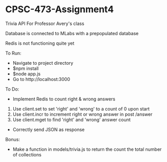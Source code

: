 # CPSC-473-Assignment4
Trivia API For Professor Avery's class

Database is connected to MLabs with a prepopulated database

Redis is not functioning quite yet

To Run:
 * Navigate to project directory
 * $npm install
 * $node app.js
 * Go to http://localhost:3000

To Do:
 * Implement Redis to count right & wrong answers
  1. Use client.set to set 'right' and 'wrong' to a count of 0 upon start
  2. Use client.incr to increment right or wrong answer in post /answer
  3. Use client.mget to find 'right' and 'wrong' answer count
 * Correctly send JSON as response
 
Bonus:
 * Make a function in models/trivia.js to return the count the total number of collections
